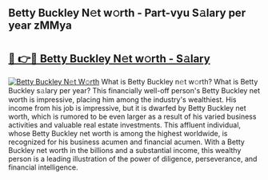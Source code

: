 ## Betty Buckley N𝚎t w𝚘rth - Part-vyu S𝚊lary per year zMMya

# <h2><a href="http://gc47mtq.nevu.top/?p=Betty+Buckley">🔗 👉🔴 Betty Buckley N𝚎t w𝚘rth - S𝚊lary</a></h2>

[![Betty Buckley N𝚎t W𝚘rth](https://i.imgur.com/Oavwk0R.jpeg)](http://gc47mtq.nevu.top/?p=Betty+Buckley)
What is Betty Buckley n𝚎t w𝚘rth? What is Betty Buckley s𝚊lary per year?
This financially well-off person's Betty Buckley net worth is impressive, placing him among the industry's wealthiest. His income from his job is impressive, but it is dwarfed by Betty Buckley net worth, which is rumored to be even larger as a result of his varied business activities and valuable real estate investments. This affluent individual, whose Betty Buckley net worth is among the highest worldwide, is recognized for his business acumen and financial acumen. With a Betty Buckley net worth in the billions and a substantial income, this wealthy person is a leading illustration of the power of diligence, perseverance, and financial intelligence.
